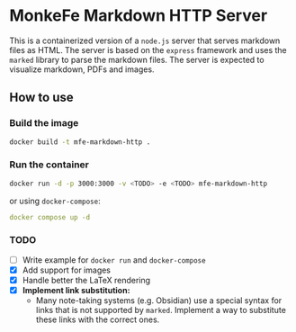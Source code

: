 # MonkeFe Markdown HTTP Server
This is a containerized version of a `node.js` server that serves markdown files as HTML. The server is based on the `express` framework and uses the `marked` library to parse the markdown files. The server is expected to visualize markdown, PDFs and images.
## How to use
### Build the image
```bash
docker build -t mfe-markdown-http .
```
### Run the container
```bash
docker run -d -p 3000:3000 -v <TODO> -e <TODO> mfe-markdown-http
```
or using `docker-compose`:
```yaml
docker compose up -d
```
### TODO
- [ ] Write example for `docker run` and `docker-compose`
- [x] Add support for images
- [x] Handle better the LaTeX rendering
- [x] **Implement link substitution:**
    - Many note-taking systems (e.g. Obsidian) use a special syntax for links that is not supported by `marked`. Implement a way to substitute these links with the correct ones.
